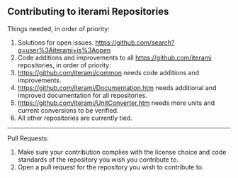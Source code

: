 Contributing to iterami Repositories
------------------------------------

Things needed, in order of priority:
1. Solutions for open issues. https://github.com/search?q=user%3Aiterami+is%3Aopen
2. Code additions and improvements to all https://github.com/iterami repositories, in order of priority:
  1. https://github.com/iterami/common needs code additions and improvements.
  2. https://github.com/iterami/Documentation.htm needs additional and improved documentation for all repositories.
  3. https://github.com/iterami/UnitConverter.htm needs more units and current conversions to be verified.
  4. All other repositories are currently tied.

---

Pull Requests:
1. Make sure your contribution complies with the license choice and code standards of the repository you wish you contribute to.
2. Open a pull request for the repository you wish to contribute to.
